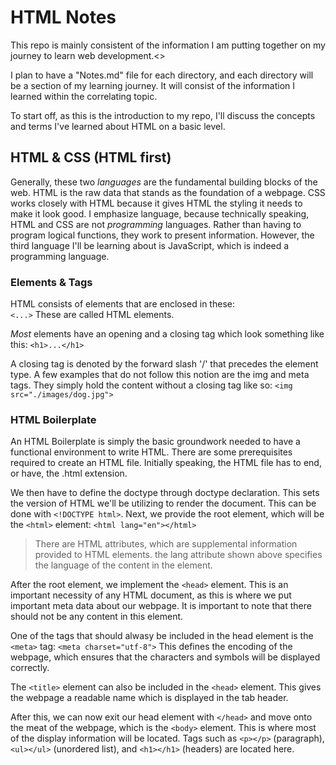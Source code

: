 # HTML Notes
This repo is mainly consistent of the information I am putting together on my journey to learn web development.<>

I plan to have a "Notes.md" file for each directory, and each directory will be a section of my learning journey. It will consist of the information I learned within the correlating topic. 

To start off, as this is the introduction to my repo, I'll discuss the concepts and terms I've learned about HTML on a basic level.

## HTML & CSS (HTML first)
Generally, these two *languages* are the fundamental building blocks of the web. HTML is the raw data that stands as the foundation of a webpage. CSS works closely with HTML because it gives HTML the styling it needs to make it look good. I emphasize language, because technically speaking, HTML and CSS are not *programming* languages. Rather than having to program logical functions, they work to present information. However, the third language I'll be learning about is JavaScript, which is indeed a programming language. 

### Elements & Tags
HTML consists of elements that are enclosed in these: <br>
`<...>` 
These are called HTML elements. 

*Most* elements have an opening and a closing tag which look something like this:
`<h1>...</h1>`

A closing tag is denoted by the forward slash '/' that precedes the element type.
A few examples that do not follow this notion are the img and meta tags. They simply hold the content without a closing tag like so:
`<img src="./images/dog.jpg">`

### HTML Boilerplate
An HTML Boilerplate is simply the basic groundwork needed to have a functional environment to write HTML. There are some prerequisites required to create an HTML file. Initially speaking, the HTML file has to end, or have, the .html extension. 

We then have to define the doctype through doctype declaration. This sets the version of HTML we'll be utilizing to render the document. This can be done with `<!DOCTYPE html>`.
Next, we provide the root element, which will be the `<html>` element: `<html lang="en"></html>`

> There are HTML attributes, which are supplemental information provided to HTML elements. the lang attribute shown above specifies the language of the content in the element.

After the root element, we implement the `<head>` element. This is an important necessity of any HTML document, as this is where we put important meta data about our webpage. It is important to note that there should not be any content in this element.

One of the tags that should alwasy be included in the head element is the `<meta>` tag: `<meta charset="utf-8">`
This defines the encoding of the webpage, which ensures that the characters and symbols will be displayed correctly.

The `<title>` element can also be included in the `<head>` element. This gives the webpage a readable name which is displayed in the tab header.

After this, we can now exit our head element with `</head>` and move onto the meat of the webpage, which is the `<body>` element. This is where most of the display information will be located. Tags such as `<p></p>` (paragraph), `<ul></ul>` (unordered list), and `<h1></h1>` (headers) are located here.

